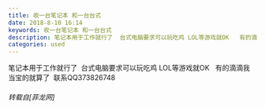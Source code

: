 ```yaml
---
title: 收一台笔记本 和一台台式
date: 2018-8-10 16:14
keywords: 收一台笔记本 和一台台式
description: 笔记本用于工作就行了  台式电脑要求可以玩吃鸡 LOL等游戏就OK   有的滴滴我 当宝的就算了  联系QQ373826748
categories: used
---
```

<td class="t_f" id="postmessage_1622048">

笔记本用于工作就行了  台式电脑要求可以玩吃鸡 LOL等游戏就OK   有的滴滴我 当宝的就算了  联系QQ373826748</td>
###### 转载自[菲龙网]
